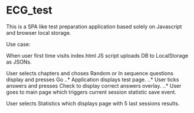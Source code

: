 # ECG_test

This is a SPA like test preparation application based solely on Javascript and browser local storage.

Use case: 

When user first time visits index.html JS script uploads DB to LocalStorage as JSONs.

User selects chapters and choses Random or In sequence questions display and presses Go
..* Application displays test page. 
..* User ticks answers and presses Check to display correct answers overlay.
..* User goes to main page which triggers current session statistic save event.

User selects Statistics which displays page with 5 last sessions results.
